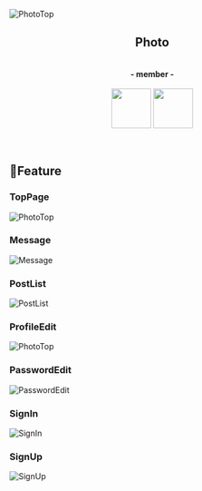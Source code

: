 ![PhotoTop](https://i.gyazo.com/a61c09f264138fe5fa59f06fd11a2406.jpg)

<h2 align="center">Photo</h2>

<p align="center"><br>
  <b><a>- member -</a></b><br><br>
  <b><a><a href="https://github.com/0223ms"><img src="https://avatars3.githubusercontent.com/u/59785847?s=460&v=4" width="70px;" /></a></b>
  <b><a><a href="https://github.com/akkun016"><img src="https://avatars1.githubusercontent.com/u/59810344?s=460&v=4" width="70px;" /></a></b>
</p><br>

## 📕Feature

### TopPage
![PhotoTop](https://i.gyazo.com/b45fb5c476a69a312042e8a03f5fd8af.gif)
### Message
![Message](https://i.gyazo.com/6bd61379796be52d19e75e66a63d0e2b.gif)
### PostList
![PostList](https://i.gyazo.com/7da9dbfc00683a396092a4280bd32814.gif)
### ProfileEdit
![PhotoTop](https://i.gyazo.com/ad2d0c016d9e7c2e245a8a02774061f9.png)
### PasswordEdit
![PasswordEdit](https://i.gyazo.com/8ee5ac410cc3ccbabcd1c64f38a01fba.png)
### SignIn
![SignIn](https://i.gyazo.com/d2760f18b13bb7e516ee2e5f0950dec0.gif)
### SignUp
![SignUp](https://i.gyazo.com/65167c737d0b3dd532cc28c7acfeeac0.gif)